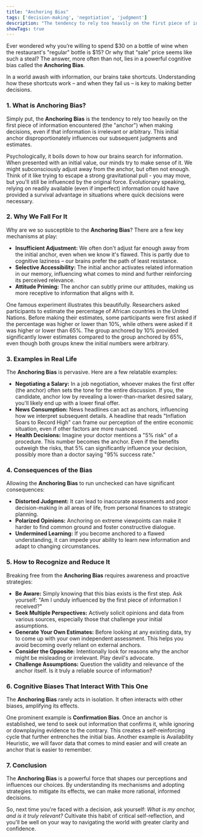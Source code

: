 ```yaml
---
title: "Anchoring Bias"
tags: ['decision-making', 'negotiation', 'judgment']
description: "The tendency to rely too heavily on the first piece of information encountered (the 'anchor') when making decisions."
showTags: true
---
```



Ever wondered why you’re willing to spend $30 on a bottle of wine when the restaurant's "regular" bottle is $15? Or why that “sale” price seems like such a steal? The answer, more often than not, lies in a powerful cognitive bias called the **Anchoring Bias**.

In a world awash with information, our brains take shortcuts. Understanding how these shortcuts work – and when they fail us – is key to making better decisions.

### 1. What is Anchoring Bias?

Simply put, the **Anchoring Bias** is the tendency to rely too heavily on the first piece of information encountered (the "anchor") when making decisions, even if that information is irrelevant or arbitrary. This initial anchor disproportionately influences our subsequent judgments and estimates.

Psychologically, it boils down to how our brains search for information. When presented with an initial value, our minds try to make sense of it. We might subconsciously adjust away from the anchor, but often not enough. Think of it like trying to escape a strong gravitational pull - you may move, but you'll still be influenced by the original force. Evolutionary speaking, relying on readily available (even if imperfect) information could have provided a survival advantage in situations where quick decisions were necessary.

### 2. Why We Fall For It

Why are we so susceptible to the **Anchoring Bias**? There are a few key mechanisms at play:

*   **Insufficient Adjustment:** We often don't adjust far enough away from the initial anchor, even when we know it's flawed. This is partly due to cognitive laziness – our brains prefer the path of least resistance.
*   **Selective Accessibility:** The initial anchor activates related information in our memory, influencing what comes to mind and further reinforcing its perceived relevance.
*   **Attitude Priming:** The anchor can subtly prime our attitudes, making us more receptive to information that aligns with it.

One famous experiment illustrates this beautifully. Researchers asked participants to estimate the percentage of African countries in the United Nations. Before making their estimates, some participants were first asked if the percentage was higher or lower than 10%, while others were asked if it was higher or lower than 65%. The group anchored by 10% provided significantly lower estimates compared to the group anchored by 65%, even though both groups knew the initial numbers were arbitrary.

### 3. Examples in Real Life

The **Anchoring Bias** is pervasive. Here are a few relatable examples:

*   **Negotiating a Salary:** In a job negotiation, whoever makes the first offer (the anchor) often sets the tone for the entire discussion. If you, the candidate, anchor low by revealing a lower-than-market desired salary, you'll likely end up with a lower final offer.
*   **News Consumption:** News headlines can act as anchors, influencing how we interpret subsequent details. A headline that reads "Inflation Soars to Record High" can frame our perception of the entire economic situation, even if other factors are more nuanced.
*   **Health Decisions:** Imagine your doctor mentions a "5% risk" of a procedure. This number becomes the anchor. Even if the benefits outweigh the risks, that 5% can significantly influence your decision, possibly more than a doctor saying "95% success rate."

### 4. Consequences of the Bias

Allowing the **Anchoring Bias** to run unchecked can have significant consequences:

*   **Distorted Judgment:** It can lead to inaccurate assessments and poor decision-making in all areas of life, from personal finances to strategic planning.
*   **Polarized Opinions:** Anchoring on extreme viewpoints can make it harder to find common ground and foster constructive dialogue.
*   **Undermined Learning:** If you become anchored to a flawed understanding, it can impede your ability to learn new information and adapt to changing circumstances.

### 5. How to Recognize and Reduce It

Breaking free from the **Anchoring Bias** requires awareness and proactive strategies:

*   **Be Aware:** Simply knowing that this bias exists is the first step. Ask yourself: "Am I unduly influenced by the first piece of information I received?"
*   **Seek Multiple Perspectives:** Actively solicit opinions and data from various sources, especially those that challenge your initial assumptions.
*   **Generate Your Own Estimates:** Before looking at any existing data, try to come up with your own independent assessment. This helps you avoid becoming overly reliant on external anchors.
*   **Consider the Opposite:** Intentionally look for reasons why the anchor might be misleading or irrelevant. Play devil's advocate.
*   **Challenge Assumptions:** Question the validity and relevance of the anchor itself. Is it truly a reliable source of information?

### 6. Cognitive Biases That Interact With This One

The **Anchoring Bias** rarely acts in isolation. It often interacts with other biases, amplifying its effects.

One prominent example is **Confirmation Bias**. Once an anchor is established, we tend to seek out information that confirms it, while ignoring or downplaying evidence to the contrary. This creates a self-reinforcing cycle that further entrenches the initial bias. Another example is Availability Heuristic, we will favor data that comes to mind easier and will create an anchor that is easier to remember.

### 7. Conclusion

The **Anchoring Bias** is a powerful force that shapes our perceptions and influences our choices. By understanding its mechanisms and adopting strategies to mitigate its effects, we can make more rational, informed decisions.

So, next time you're faced with a decision, ask yourself: *What is my anchor, and is it truly relevant?* Cultivate this habit of critical self-reflection, and you'll be well on your way to navigating the world with greater clarity and confidence.


